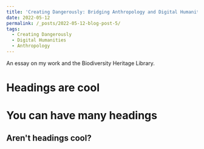 ```yaml
---
title: 'Creating Dangerously: Bridging Anthropology and Digital Humanities through the Biodiversity Heritage Library '
date: 2022-05-12
permalink: /_posts/2022-05-12-blog-post-5/
tags:
  - Creating Dangerously
  - Digital Humanities
  - Anthropology
---
```


An essay on my work and the Biodiversity Heritage Library. 

Headings are cool
======

You can have many headings
======

Aren't headings cool?
------

